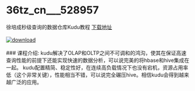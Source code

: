 # 36tz_cn___528957
徐培成秒级查询的数据仓库Kudu教程
[下载地址](http://www.36tz.cn/article/528957 "下载地址")
<br/></br>[![download](http://36tz.cn/muke_img/2019_11_356-72-300x212.jpg "下载地址")](http://www.36tz.cn/article/528957 "下载地址")
<br/></br>### 课程介绍:
kudu解决了OLAP和OLTP之间不可调和的鸿沟，使其在保证高速查询性能的前提下还能实现快速的数据分析，可以说完美的将hbase和hive集成在一起。
kudu配置精简、稳定性好，在连续高负载情况下也没有宕机，资源占用率低（这个非常关键），性能相当不错，可以说完全碾压hive。相信kudu会得到越来越广泛的应用。


